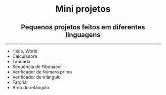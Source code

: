 <h1 align="center">Mini projetos</h1>

<h2 align="center">Pequenos projetos feitos em diferentes linguagens</h2>

<hr>

<ul>
	<li>Hello, World</li>
	<li>Calculadora</li>
	<li>Tabuada</li>
	<li>Sequência de Fibonacci</li>
	<li>Verificador de Número primo</li>
	<li>Verificador de triângulo</li>
    	<li>Fatorial</li>
 	<li>Área do retângulo</li>
<ul>

